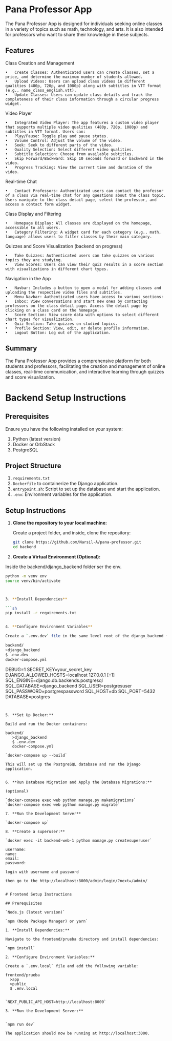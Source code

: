 # Pana Professor App

The Pana Professor App is designed for individuals seeking online classes in a variety of topics such as math, technology, and arts. It is also intended for professors who want to share their knowledge in these subjects.

## Features

Class Creation and Management

	•	Create Classes: Authenticated users can create classes, set a price, and determine the maximum number of students allowed.
	•	Upload Videos: Users can upload class videos in different qualities (480p, 720p, and 1080p) along with subtitles in VTT format (e.g., name_class_english.vtt).
	•	Update Classes: Users can update class details and track the completeness of their class information through a circular progress widget.
   
Video Player

	•	Integrated Video Player: The app features a custom video player that supports multiple video qualities (480p, 720p, 1080p) and subtitles in VTT format. Users can:
	•	Play/Pause: Toggle play and pause states.
	•	Volume Control: Adjust the volume of the video.
	•	Seek: Seek to different parts of the video.
	•	Quality Selection: Select different video qualities.
	•	Subtitle Selection: Choose from available subtitles.
	•	Skip Forward/Backward: Skip 10 seconds forward or backward in the video.
	•	Progress Tracking: View the current time and duration of the video.

Real-time Chat

	•	Contact Professors: Authenticated users can contact the professor of a class via real-time chat for any questions about the class topic. Users navigate to the class detail page, select the professor, and access a contact form widget.


Class Display and Filtering

	•	Homepage Display: All classes are displayed on the homepage, accessible to all users.
	•	Category Filtering: A widget card for each category (e.g., math, language) allows users to filter classes by their main category.


Quizzes and Score Visualization (backend on progress)

	•	Take Quizzes: Authenticated users can take quizzes on various topics they are studying.
	•	View Scores: Users can view their quiz results in a score section with visualizations in different chart types.


Navigation in the App

	•	Navbar: Includes a button to open a modal for adding classes and uploading the respective video files and subtitles.
	•	Menu Navbar: Authenticated users have access to various sections:
	•	Inbox: View conversations and start new ones by contacting professors on the class detail page. Access the detail page by clicking on a class card on the homepage.
	•	Score Section: View score data with options to select different chart types for visualization.
	•	Quiz Section: Take quizzes on studied topics.
	•	Profile Section: View, edit, or delete profile information.
	•	Logout Button: Log out of the application.


## Summary

The Pana Professor App provides a comprehensive platform for both students and professors, facilitating the creation and management of online classes, real-time communication, and interactive learning through quizzes and score visualization.

# Backend Setup Instructions

## Prerequisites

Ensure you have the following installed on your system:

1. Python (latest version)
2. Docker or OrbStack
3. PostgreSQL

## Project Structure

1. `requirements.txt`
2. `Dockerfile` to containerize the Django application.
3. `entrypoint.sh`: Script to set up the database and start the application.
4. `.env`: Environment variables for the application.

## Setup Instructions

1. **Clone the repository to your local machine:**

   Create a project folder, and inside, clone the repository:

   ```sh
   git clone https://github.com/Narsil-A/pana-professor.git
   cd backend 


2. **Create a Virtual Environment (Optional):**

Inside the backend/django_backend folder ser the env. 

   ```sh
   python -m venv env
   source venv/bin/activate



3. **Install Dependencies**

   ```sh
   pip install -r requirements.txt


4. **Configure Environment Variables**

Create a `.env.dev` file in the same level root of the django_backend folder directory and add the following variables:

backend/
   >django_backend
   $ .env.dev
   docker-compose.yml 


```
DEBUG=1
SECRET_KEY=your_secret_key
DJANGO_ALLOWED_HOSTS=localhost 127.0.0.1 [::1]
SQL_ENGINE=django.db.backends.postgresql
SQL_DATABASE=django_backend
SQL_USER=postgresuser
SQL_PASSWORD=postgrespassword
SQL_HOST=db
SQL_PORT=5432
DATABASE=postgres

```


5. **Set Up Docker:**

Build and run the Docker containers:

backend/
   >django_backend
   $ .env.dev
   docker-compose.yml 

`docker-compose up --build`

This will set up the PostgreSQL database and run the Django application.


6. **Run Database Migration and Apply the Database Migrations:**

(optional)

`docker-compose exec web python manage.py makemigrations`
`docker-compose exec web python manage.py migrate`

7. **Run the Development Server**

`docker-compose up`

8. **Create a superuser:**

`docker exec -it backend-web-1 python manage.py createsuperuser`

username:
name:
email:
password:

login with username and password

then go to the http://localhost:8000/admin/login/?next=/admin/ 


# Frontend Setup Instructions

## Prerequisites

`Node.js (latest version)`

`npm (Node Package Manager) or yarn`

1. **Install Dependencies:**

Navigate to the frontend/prueba directory and install dependencies:

`npm install`

2. **Configure Environment Variables:**

Create a `.env.local` file and add the following variable:

frontend/prueba
  >app
  >public
  $ .env.local


`NEXT_PUBLIC_API_HOST=http://localhost:8000`

3. **Run the Development Server:**


`npm run dev`

The application should now be running at http://localhost:3000. 